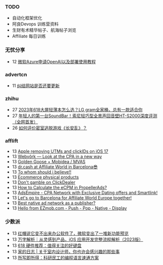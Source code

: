 ### TODO
-  自动化框架优化
-  阿良Devops 训练营资料
-  生财有术精华帖子、航海帖子浏览
-  Affiliate 每日训练

### 无忧分享
<!-- ruyo:START -->
-  12 [微软Azure申请OpenAI以及部署使用教程](https://51.ruyo.net/18402.html)<!-- ruyo:END -->

### advertcn
<!-- advertcn:START -->
-  11 [纠结网站是否还要更新](https://www.advertcn.com/forum.php?mod=viewthread&tid=110805)<!-- advertcn:END -->

### zhihu
<!-- zhihu:START -->
-  27 [2023年618大屏轻薄本怎么选？LG gram全家桶，总有一款适合你](http://zhuanlan.zhihu.com/p/632641888?utm_campaign=rss&utm_medium=rss&utm_source=rss&utm_content=title)
-  27 [年轻人的第一台SoundBar！索尼轻巧型全景声回音壁HT-S2000深度评测（全网首发）](http://zhuanlan.zhihu.com/p/630990296?utm_campaign=rss&utm_medium=rss&utm_source=rss&utm_content=title)
-  26 [如何评价密室逃脱游戏《长安乱》？](http://www.zhihu.com/question/563950552/answer/3045961312?utm_campaign=rss&utm_medium=rss&utm_source=rss&utm_content=title)<!-- zhihu:END -->

### afflift
<!-- afflift:START -->
-  13 [Apple removing UTMs and clickIDs on iOS 17](https://afflift.com/f/threads/apple-removing-utms-and-clickids-on-ios-17.11111/?utm_source=rss&utm_medium=rss)
-  13 [Webvõrk — Look at the CPA in a new way](https://afflift.com/f/threads/webv%C3%B5rk-%E2%80%94-look-at-the-cpa-in-a-new-way.2820/?utm_source=rss&utm_medium=rss)
-  13 [Golden Goose + Mobidea / MVAS](https://afflift.com/f/threads/golden-goose-mobidea-mvas.11107/?utm_source=rss&utm_medium=rss)
-  13 [dr.cash at Affiliate World in Barcelona😎](https://afflift.com/f/threads/dr-cash-at-affiliate-world-in-barcelona%F0%9F%98%8E.11110/?utm_source=rss&utm_medium=rss)
-  13 [To whom should i believe!!](https://afflift.com/f/threads/to-whom-should-i-believe.11106/?utm_source=rss&utm_medium=rss)
-  13 [Ecommerce physical products](https://afflift.com/f/threads/ecommerce-physical-products.11104/?utm_source=rss&utm_medium=rss)
-  13 [Don&#39;t gamble on ClickDealer](https://afflift.com/f/threads/dont-gamble-on-clickdealer.11105/?utm_source=rss&utm_medium=rss)
-  13 [How to Calculate the eCPM in PropellerAds?](https://afflift.com/f/threads/how-to-calculate-the-ecpm-in-propellerads.11108/?utm_source=rss&utm_medium=rss)
-  13 [AdsEmpire - CPA Network with Exclusive Dating offers and Smartlink!](https://afflift.com/f/threads/adsempire-cpa-network-with-exclusive-dating-offers-and-smartlink.6820/?utm_source=rss&utm_medium=rss)
-  13 [Let&#39;s go to Barcelona for Affiliate World Europe together!](https://afflift.com/f/threads/lets-go-to-barcelona-for-affiliate-world-europe-together.11029/?utm_source=rss&utm_medium=rss)
-  13 [Best native ad network as a publisher?](https://afflift.com/f/threads/best-native-ad-network-as-a-publisher.10533/?utm_source=rss&utm_medium=rss)
-  13 [Hello from EZmob.com - Push - Pop - Native - Display](https://afflift.com/f/threads/hello-from-ezmob-com-push-pop-native-display.1018/?utm_source=rss&utm_medium=rss)<!-- afflift:END -->

### 少数派
<!-- sspai:START -->
-  13 [红帽说它变不出来办公软件了，微软变出了一堆新功能预览](https://sspai.com/prime/story/zouzhe-230613)
-  13 [万字解析｜从灵感到产品，iOS 应用开发完整流程解析（2023版）](https://sspai.com/post/76333)
-  13 [618 硬件推荐：值得关注的好键盘](https://sspai.com/post/80308)
-  13 [家的日志 | 关于室内设计师，你也许会感兴趣的那些事](https://sspai.com/post/80228)
-  13 [所写即所得：科研民工的编程语言速通方案](https://sspai.com/post/80255)<!-- sspai:END -->
